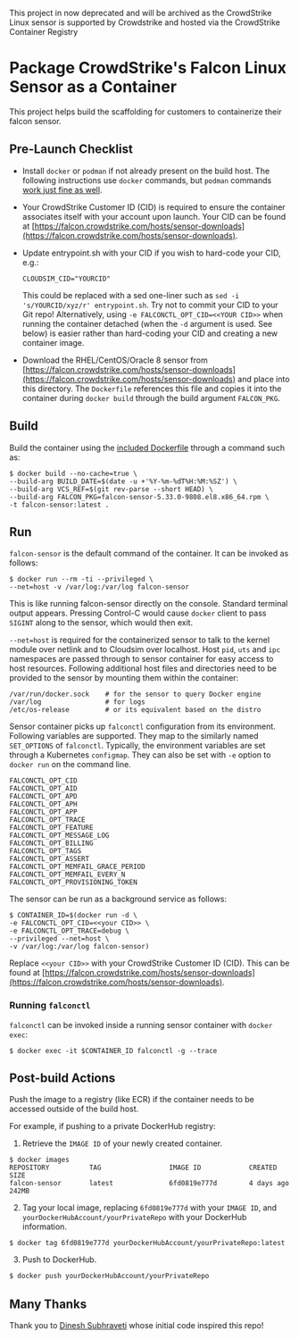 This project in now deprecated and will be archived as the CrowdStrike Linux sensor is supported by Crowdstrike and hosted via the CrowdStrike Container Registry

# Package CrowdStrike's Falcon Linux Sensor as a Container
This project helps build the scaffolding for customers to containerize their falcon sensor.

## Pre-Launch Checklist
* Install `docker` or `podman` if not already present on the build host. The following instructions use `docker` commands, but `podman` commands [work just fine as well](https://developers.redhat.com/blog/2019/02/21/podman-and-buildah-for-docker-users/).

* Your CrowdStrike Customer ID (CID) is required to ensure the container associates itself with your account upon launch. Your CID can be found at [https://falcon.crowdstrike.com/hosts/sensor-downloads](https://falcon.crowdstrike.com/hosts/sensor-downloads).

* Update entrypoint.sh with your CID if you wish to hard-code your CID, e.g.:
  ```console
  CLOUDSIM_CID="YOURCID"
  ```

  This could be replaced with a sed one-liner such as ``sed -i 's/YOURCID/xyz/r' entrypoint.sh``. Try not to commit your CID to your Git repo!
  Alternatively, using `-e FALCONCTL_OPT_CID=<<YOUR CID>>` when running the container detached (when the `-d` argument is used. See below) is easier rather than hard-coding your CID and creating a new container image.

* Download the RHEL/CentOS/Oracle 8 sensor from [https://falcon.crowdstrike.com/hosts/sensor-downloads](https://falcon.crowdstrike.com/hosts/sensor-downloads) and place into this directory. The ``Dockerfile`` references this file and copies it into the container during ``docker build`` through the build argument `FALCON_PKG`.

## Build
Build the container using the [included Dockerfile](https://github.com/CrowdStrike/dockerfiles/blob/master/Dockerfile) through a command such as:

```shell
$ docker build --no-cache=true \
--build-arg BUILD_DATE=$(date -u +'%Y-%m-%dT%H:%M:%SZ') \
--build-arg VCS_REF=$(git rev-parse --short HEAD) \
--build-arg FALCON_PKG=falcon-sensor-5.33.0-9808.el8.x86_64.rpm \
-t falcon-sensor:latest .
```

## Run
`falcon-sensor` is the default command of the container.  It can be invoked
as follows:

```shell
$ docker run --rm -ti --privileged \
--net=host -v /var/log:/var/log falcon-sensor
```

This is like running falcon-sensor directly on the console.  Standard terminal
output appears. Pressing Control-C would cause `docker` client to pass
`SIGINT` along to the sensor, which would then exit.

`--net=host` is required for the containerized sensor to talk to the kernel
module over netlink and to Cloudsim over localhost. Host `pid`, `uts` and
`ipc` namespaces are passed through to sensor container for easy access to
host resources. Following additional host files and directories need to be
provided to the sensor by mounting them within the container:

```shell
/var/run/docker.sock    # for the sensor to query Docker engine
/var/log                # for logs
/etc/os-release         # or its equivalent based on the distro
```

Sensor container picks up `falconctl` configuration from its environment.
Following variables are supported.  They map to the similarly named
`SET_OPTIONS` of `falconctl`.  Typically, the environment variables
are set through a Kubernetes `configmap`.  They can also be set with
`-e` option to `docker run` on the command line.

```shell
FALCONCTL_OPT_CID
FALCONCTL_OPT_AID
FALCONCTL_OPT_APD
FALCONCTL_OPT_APH
FALCONCTL_OPT_APP
FALCONCTL_OPT_TRACE
FALCONCTL_OPT_FEATURE
FALCONCTL_OPT_MESSAGE_LOG
FALCONCTL_OPT_BILLING
FALCONCTL_OPT_TAGS
FALCONCTL_OPT_ASSERT
FALCONCTL_OPT_MEMFAIL_GRACE_PERIOD
FALCONCTL_OPT_MEMFAIL_EVERY_N
FALCONCTL_OPT_PROVISIONING_TOKEN
```

The sensor can be run as a background service as follows:

```shell
$ CONTAINER_ID=$(docker run -d \
-e FALCONCTL_OPT_CID=<<your CID>> \
-e FALCONCTL_OPT_TRACE=debug \
--privileged --net=host \
-v /var/log:/var/log falcon-sensor)
```

Replace ``<<your CID>>`` with your CrowdStrike Customer ID (CID). This can be found at [https://falcon.crowdstrike.com/hosts/sensor-downloads](https://falcon.crowdstrike.com/hosts/sensor-downloads).

### Running `falconctl`
`falconctl` can be invoked inside a running sensor container with `docker exec`:

```shell
$ docker exec -it $CONTAINER_ID falconctl -g --trace
```

## Post-build Actions
Push the image to a registry (like ECR) if the container needs to be accessed outside of the build host.

For example, if pushing to a private DockerHub registry:

1) Retrieve the ``IMAGE ID`` of your newly created container.
```shell
$ docker images
REPOSITORY          TAG                 IMAGE ID            CREATED             SIZE
falcon-sensor       latest              6fd0819e777d        4 days ago          242MB
```

2) Tag your local image, replacing ``6fd0819e777d`` with your ``IMAGE ID``, and ``yourDockerHubAccount/yourPrivateRepo`` with your DockerHub information.
```shell
$ docker tag 6fd0819e777d yourDockerHubAccount/yourPrivateRepo:latest
```

3) Push to DockerHub.
```bash
$ docker push yourDockerHubAccount/yourPrivateRepo
```

## Many Thanks
Thank you to [Dinesh Subhraveti](https://www.linkedin.com/in/subhraveti/) whose initial code inspired this repo!
